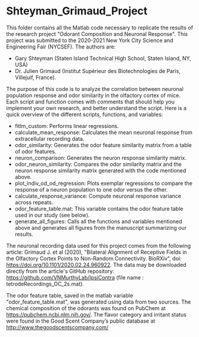 # Shteyman_Grimaud_Project
This folder contains all the Matlab code necessary to replicate the results of the research project "Odorant Composition and Neuronal Response". This project was submitted to the 2020-2021 New York City Science and Engineering Fair (NYCSEF). The authors are:
   - Gary Shteyman (Staten Island Technical High School, Staten Island, NY, USA)
   - Dr. Julien Grimaud (Institut Supérieur des Biotechnologies de Paris, Villejuif, France).

The purpose of this code is to analyze the correlation between neuronal population response and odor similarity in the olfactory cortex of mice. Each script and function comes with comments that should help you implement your own research, and better understand the script. Here is a quick overview of the different scripts, functions, and variables:
   - fitlm_custom: Performs linear regressions.
   - calculate_mean_response: Calculates the mean neuronal response from extracellular recording data.
   - odor_similarity: Generates the odor feature similarity matrix from a table of odor features.
   - neuron_comparison: Generates the neuron response similarity matrix.
   - odor_neuron_similarity: Compares the odor similarity matrix and the neuron response similarity matrix generated with the code mentioned above.
   - plot_indiv_od_od_regression: Plots exemplar regressions to compare the response of a neuron population to one odor versus the other.
   - calculate_response_variance: Compute neuronal response variance across repeats.
   - odor_feature_table.mat: This variable contains the odor feature table used in our study (see below).
   - generate_all_figures: Calls all the functions and variables mentioned above and generates all figures from the manuscript summarizing our results.

The neuronal recording data used for this project comes from the following article: Grimaud J. et al (2020), "Bilateral Alignment of Receptive Fields in the Olfactory Cortex Points to Non-Random Connectivity. BioRXiv", doi: https://doi.org/10.1101/2020.02.24.960922. The data may be downloaded directly from the article's GitHub repository: https://github.com/VNMurthyLab/IpsiContra (file name : tetrodeRecordings_OC_2s.mat).

The odor feature table, saved in the matlab variable "odor_feature_table.mat", was generated using data from two sources. The chemical composition of the odorants was found on PubChem at https://pubchem.ncbi.nlm.nih.gov/. The flavor category and irritant status were found in the Good Scent Company’s public database at http://www.thegoodscentscompany.com/
